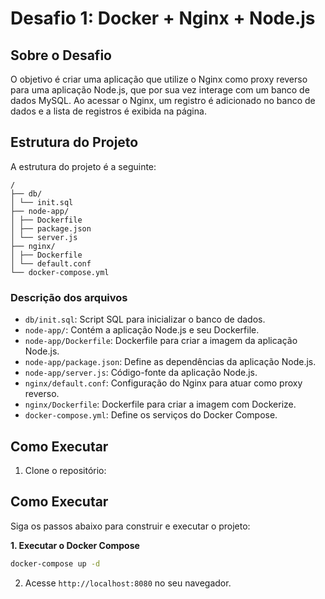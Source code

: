 # Desafio 1: Docker + Nginx + Node.js

## Sobre o Desafio

O objetivo é criar uma aplicação que utilize o Nginx como proxy reverso para uma aplicação Node.js, que por sua vez interage com um banco de dados MySQL. Ao acessar o Nginx, um registro é adicionado no banco de dados e a lista de registros é exibida na página.

## Estrutura do Projeto

A estrutura do projeto é a seguinte:

```
/
├── db/
│ └── init.sql
├── node-app/
│ ├── Dockerfile
│ ├── package.json
│ └── server.js
├── nginx/
│ ├── Dockerfile
│ └── default.conf
└── docker-compose.yml
```

### Descrição dos arquivos

- `db/init.sql`: Script SQL para inicializar o banco de dados.
- `node-app/`: Contém a aplicação Node.js e seu Dockerfile.
- `node-app/Dockerfile`: Dockerfile para criar a imagem da aplicação Node.js.
- `node-app/package.json`: Define as dependências da aplicação Node.js.
- `node-app/server.js`: Código-fonte da aplicação Node.js.
- `nginx/default.conf`: Configuração do Nginx para atuar como proxy reverso.
- `nginx/Dockerfile`: Dockerfile para criar a imagem com Dockerize.
- `docker-compose.yml`: Define os serviços do Docker Compose.

## Como Executar

1. Clone o repositório:

## Como Executar

Siga os passos abaixo para construir e executar o projeto:

**1. Executar o Docker Compose**

```bash
docker-compose up -d
```

2. Acesse `http://localhost:8080` no seu navegador.
